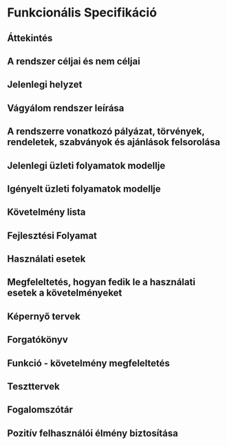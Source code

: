 # Funkcionális Specifikáció

## Áttekintés

## A rendszer céljai és nem céljai

## Jelenlegi helyzet

## Vágyálom rendszer leírása

## A rendszerre vonatkozó pályázat, törvények, rendeletek, szabványok és ajánlások felsorolása

## Jelenlegi üzleti folyamatok modellje

## Igényelt üzleti folyamatok modellje

## Követelmény lista

## Fejlesztési Folyamat

## Használati esetek

## Megfeleltetés, hogyan fedik le a használati esetek a követelményeket 

## Képernyő tervek

## Forgatókönyv

## Funkció - követelmény megfeleltetés 

## Teszttervek

## Fogalomszótár

## Pozitív felhasználói élmény biztosítása
